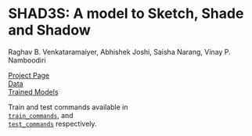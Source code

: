 # SHAD3S: A model to Sketch, Shade and Shadow #
Raghav B. Venkataramaiyer, Abhishek Joshi, Saisha Narang, Vinay P. Namboodiri

[Project Page](https://bvraghav.com/shad3s/)  
[Data](https://bvraghav.com/shad3s/data.tar.xz)  
[Trained Models](https://bvraghav.com/shad3s/shad3s_checkpoints.tar.xz)

Train and test commands available in  
[`train_commands`](./train_commands), and  
[`test_commands`](./test_commands) respectively.
